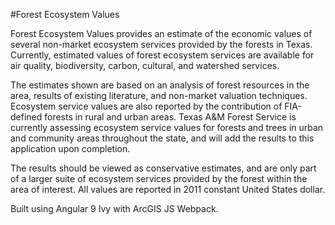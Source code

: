 #Forest Ecosystem Values

Forest Ecosystem Values provides an estimate of the economic values of several non-market ecosystem services provided by the forests in Texas. Currently, estimated values of forest ecosystem services are available for air quality, biodiversity, carbon, cultural, and watershed services. 
 
The estimates shown are based on an analysis of forest resources in the area, results of existing literature, and non-market valuation techniques. Ecosystem service values are also reported by the contribution of FIA-defined forests in rural and urban areas. Texas A&M Forest Service is currently assessing ecosystem service values for forests and trees in urban and community areas throughout the state, and will add the results to this application upon completion. 
 
The results should be viewed as conservative estimates, and are only part of a larger suite of ecosystem services provided by the forest within the area of interest. All values are reported in 2011 constant United States dollar. 

Built using Angular 9 Ivy with ArcGIS JS Webpack.
